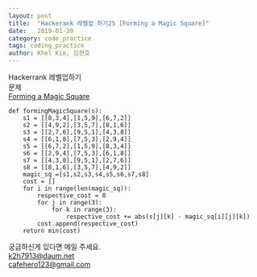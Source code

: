 ```yaml
---
layout: post
title:  "Hackerank 레벨업 하기25 [Forming a Magic Square]"
date:   2019-01-20
category: code_practice
tags: coding_practice
author: Khel Kim, 김현호
---
```


Hackerrank 레벨업하기  
문제  
[Forming a Magic Square](https://www.hackerrank.com/challenges/magic-square-forming/problem)

~~~
def formingMagicSquare(s):
    s1 = [[8,3,4],[1,5,9],[6,7,2]]
    s2 = [[4,9,2],[3,5,7],[8,1,6]]
    s3 = [[2,7,6],[9,5,1],[4,3,8]]
    s4 = [[6,1,8],[7,5,3],[2,9,4]]
    s5 = [[6,7,2],[1,5,9],[8,3,4]]
    s6 = [[2,9,4],[7,5,3],[6,1,8]]
    s7 = [[4,3,8],[9,5,1],[2,7,6]]
    s8 = [[8,1,6],[3,5,7],[4,9,2]]
    magic_sq =[s1,s2,s3,s4,s5,s6,s7,s8]
    cost = []
    for i in range(len(magic_sq)):
        respective_cost = 0
        for j in range(3):
            for k in range(3):
                respective_cost += abs(s[j][k] - magic_sq[i][j][k])
        cost.append(respective_cost)
    return min(cost)
~~~

궁금하신게 있다면 메일 주세요.  
k2h7913@daum.net  
cafehero123@gmail.com
